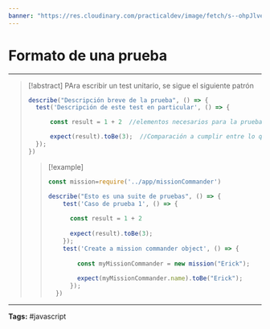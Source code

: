```yaml
---
banner: "https://res.cloudinary.com/practicaldev/image/fetch/s--ohpJlve1--/c_imagga_scale,f_auto,fl_progressive,h_420,q_auto,w_1000/https://res.cloudinary.com/drquzbncy/image/upload/v1586605549/javascript_banner_sxve2l.jpg"
---
```

# Formato de una prueba
<hr> 

> [!abstract]
> PAra escribir un test unitario, se sigue el siguiente patrón
> ```js
> describe("Descripción breve de la prueba", () => {
> 	test('Descripción de este test en particular', () => {
> 
> 		const result = 1 + 2  //elementos necesarios para la prueba
> 
> 		expect(result).toBe(3);  //Comparación a cumplir entre lo que se obtuvo y lo que se espera obtener
> 	});
> })
> ```
> 
> > [!example]
> > 
> > ```js
> > const mission=require('../app/missionCommander')
> > 
> > describe("Esto es una suite de pruebas", () => {
> >     test('Caso de prueba 1', () => {
> >     
> >       const result = 1 + 2 
> >       
> >       expect(result).toBe(3);
> >     });
> >     test('Create a mission commander object', () => {
> >     
> >         const myMissionCommander = new mission("Erick");
> >         
> >         expect(myMissionCommander.name).toBe("Erick");
> >       });
> >   })
> > ```
> > 
> > 
> 

<hr>
<b>Tags:</b> #javascript 